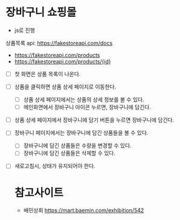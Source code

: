 # 장바구니 쇼핑몰

- js로 진행

상품목록 api: https://fakestoreapi.com/docs

- https://fakestoreapi.com/products
- https://fakestoreapi.com/products/{id}

- [ ] 첫 화면은 상품 목록이 나온다.
- [ ] 상품을 클릭하면 상품 상세 페이지로 이동한다.
  - [ ] 상품 상세 페이지에서는 상품의 상세 정보를 볼 수 있다.
  - [ ] 메인화면에서 장바구니 아이콘 누르면, 장바구니에 담긴다.
- [ ] 상품 상세 페이지에서 장바구니에 담기 버튼을 누르면 장바구니에 담긴다.
- [ ] 장바구니 페이지에서는 장바구니에 담긴 상품들을 볼 수 있다.

  - [ ] 장바구니에 담긴 상품들은 수량을 변경할 수 있다.
  - [ ] 장바구니에 담긴 상품들은 삭제할 수 있다.

- [ ] 새로고침시, 상태가 유지되어야 한다.

  # 참고사이트

  - 배민상회 https://mart.baemin.com/exhibition/542
